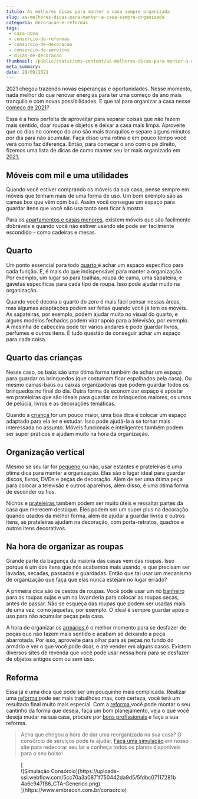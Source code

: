 ```yaml
---
titulo: As melhores dicas para manter a casa sempre organizada
slug: as-melhores-dicas-para-manter-a-casa-sempre-organizada
categoria: decoracao-e-reformas
tags:
 - casa-nova
 - consorcio-de-reformas
 - consorcio-de-decoracao
 - consorcio-de-servicos
 - dicas-de-decoracao
thumbnail: /public/static/cms-content/as-melhores-dicas-para-manter-a-casa-sempre-organizada.jpg
meta_summary: 
date: 28/09/2021
---
```

2021 chegou trazendo novas esperanças e oportunidades. Nesse momento, nada melhor do que renovar energias para ter uma começo de ano mais tranquilo e com novas possibilidades. E que tal para organizar a casa nesse [começo de 2021](https://www.embracon.com.br/blog/como-comecar-2021-com-a-conta-no-azul)?

Essa é a hora perfeita de aproveitar para separar coisas que não fazem mais sentido, doar roupas e objetos e deixar a casa mais limpa. Aproveite que os dias no começo do ano são mais tranquilos e separe alguns minutos por dia para não acumular. Faça disso uma rotina e em pouco tempo você verá como faz diferença. Então, para começar o ano com o pé direito, fizemos uma lista de dicas de como manter seu lar mais organizado em [2021.](https://www.embracon.com.br/blog/como-planejar-se-financeiramente-para-comecar-a-conquistar-seus-objetivos-em-2021)

Móveis com mil e uma utilidades
-------------------------------

Quando você estiver comprando os móveis da sua casa, pense sempre em móveis que tenham mais de uma forma de uso. Um bom exemplo são as camas box que vêm com baú. Assim você consegue um espaço para guardar itens que você não usa tanto sem ficar à mostra.

Para os [apartamentos e casas menores](https://www.embracon.com.br/blog/5-dicas-de-como-otimizar-espaco-em-ambientes-pequenos), existem móveis que são facilmente dobráveis e quando você não estiver usando ele pode ser facilmente escondido - como cadeiras e mesas.

Quarto 
-------

Um ponto essencial para todo [quarto ](https://www.embracon.com.br/blog/saiba-o-que-e-tendencia-em-decoracao-de-quarto-de-casal)é achar um espaço específico para cada função. E, é mais do que indispensável para manter a organização. Por exemplo, um lugar só para toalhas, roupa de cama, uma sapateira, e gavetas específicas para cada tipo de roupa. Isso pode ajudar muito na organização.

Quando você decora o quarto do zero é mais fácil pensar nessas áreas, mas algumas adaptações podem ser feitas quando você já tem os móveis. As sapateiras, por exemplo, podem ajudar muito no visual do quarto, e alguns modelos fechados podem virar apoio para a televisão, por exemplo. A mesinha de cabeceira pode ter vários andares e pode guardar livros, perfumes e outros itens. É tudo questão de conseguir achar um espaço para cada coisa.

Quarto das crianças
-------------------

Nesse caso, os baús são uma ótima forma também de achar um espaço para guardar os brinquedos (que costumam ficar espalhados pela casa). Ou mesmo camas-baús ou caixas organizadoras que podem guardar todos os brinquedos no final do dia. Outra forma de economizar espaço é apostar em prateleiras que são ideais para guardar os brinquedos maiores, os ursos de pelúcia, livros e as decorações temáticas.

Quando a [criança ](https://www.embracon.com.br/blog/saiba-o-que-e-tendencia-em-decoracao-de-quarto-de-crianca)for um pouco maior, uma boa dica é colocar um espaço adaptado para ela ler e estudar. Isso pode ajudá-la a se tornar mais interessada no assunto. Móveis funcionais e inteligentes também podem ser super práticos e ajudam muito na hora da organização.

Organização vertical
--------------------

Mesmo se seu lar for [pequeno ](https://www.embracon.com.br/blog/armarios-planejados-como-usa-los-na-decoracao-e-quais-sao-as-vantagens)ou não, usar estantes e prateleiras é uma ótima dica para manter a organização. Elas são o lugar ideal para guardar discos, livros, DVDs e peças de decoração. Além de ser uma ótima peça para colocar a televisão e outros aparelhos, além disso, é uma ótima forma de esconder os fios.

Nichos e [prateleiras ](https://www.embracon.com.br/blog/como-usar-prateleiras-na-decoracao-da-casa)também podem ser muito úteis e ressaltar partes da casa que merecem destaque. Eles podem ser um super plus na decoração quando usados da melhor forma, além de ajudar a guardar livros e outros itens, as prateleiras ajudam na decoração, com porta-retratos, quadros e outros itens decorativos.

Na hora de organizar as roupas
------------------------------

Grande parte da bagunça da maioria das casas vem das roupas. Isso porque é um dos itens que nós acabamos mais usando, e que precisam ser lavadas, secadas, passadas e guardadas. Então que tal usar um mecanismo de organização que faça que elas nunca estejam no lugar errado?

A primeira dica são os cestos de roupas. Você pode usar um no [banheiro ](https://www.embracon.com.br/blog/reforma-de-banheiro-3-dicas-para-fazer-sem-muita-bagunca)para as roupas sujas e um na lavanderia para colocar as roupas secas, antes de passar. Não se esqueça das roupas que podem ser usadas mais de uma vez, como jaquetas, por exemplo. O ideal é sempre guardar após o uso para não acumular peças pela casa.

A hora de organizar os [armários ](https://www.embracon.com.br/blog/armarios-planejados-como-usa-los-na-decoracao-e-quais-sao-as-vantagens)é o melhor momento para se desfazer de peças que não fazem mais sentido e acabam só deixando a peça abarrotada. Por isso, aproveite para olhar para as peças no fundo do armário e ver o que você pode doar, e até vender em alguns casos. Existem diversos sites de revenda que você pode usar nessa hora para se desfazer de objetos antigos com ou sem uso.

Reforma
-------

Essa já é uma dica que pode ser um pouquinho mais complicada. Realizar uma [reforma ](https://www.embracon.com.br/blog/quer-reformar-sua-casa-nos-temos-5-dicas-para-voce-se-inspirar)pode ser mais trabalhoso mas, com certeza, você terá um resultado final muito mais especial. Com a [reforma ](https://www.embracon.com.br/blog/quando-e-por-que-reformar-a-sua-casa-saiba-aqui)você pode montar o seu cantinho da forma que deseja, faça um bom planejamento, veja o que você deseja mudar na sua casa, procure por [bons profissionais](https://www.embracon.com.br/blog/afinal-preciso-de-um-engenheiro-de-obras-para-reformar-a-minha-casa) e faça a sua reforma.

> Acha que chegou a hora de dar uma reorganizada na sua casa? O consórcio de serviços pode te ajudar. [Faça uma simulação](https://www.embracon.com.br/consorcio) em nosso site para redecorar seu lar e conheça todos os planos disponíveis para o seu bolso!

<figure class="w-richtext-figure-type-image w-richtext-align-center">[<div>![Simulação Consórcio](https://uploads-ssl.webflow.com/5cc70a3a0871f750442da9d5/5fdbc07117281b4a6c947f86_CTA-Generico.png)</div>](https://www.embracon.com.br/consorcio)</figure>
